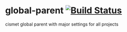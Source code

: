 global-parent [![Build Status](http://ci.cismet.de/buildStatus/icon?job=global-parent)](https://ci.cismet.de/job/global-parent/)
=============

cismet global parent with major settings for all projects
